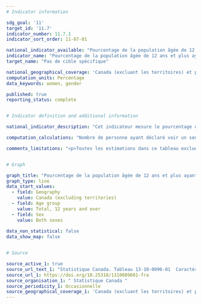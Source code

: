 ```yaml
---
# Indicator information

sdg_goal: '11'
target_id: '11.7'
indicator_number: 11.7.1
indicator_sort_order: 11-07-01

national_indicator_available: "Pourcentage de la population âgée de 12 ans et plus ayant déclaré avoir un sentiment d’appartenance à leur communauté locale plutôt fort ou très fort"
indicator_name: "Pourcentage de la population âgée de 12 ans et plus ayant déclaré avoir un sentiment d’appartenance à leur communauté locale plutôt fort ou très fort"
target_name: "Pas de cible spécifique"

national_geographical_coverage: 'Canada (excluant les territoires) et provinces'
computation_units: Percentage
data_keywords: women, gender

published: true
reporting_status: complete


# Indicator definition and additional information

national_indicator_description: "Cet indicateur mesure le pourcentage de la population âgée de 12 ans et plus ayant déclaré avoir un sentiment d’appartenance à leur communauté locale plutôt fort ou très fort"

computation_calculations: "Nombre de personne ayant déclaré voir un sentiment d’appartenance à leur communauté locale plutôt fort ou très fort divisé par la population totale."

comments_limitations: "<p>Toutes les estimations dans ce tableau excluent les catégories de non réponse (« refus », « ne sait pas » et « sans objet ») au dénominateur.<br> voir un sentiment d’appartenance à leur communauté locale plutôt fort ou très fort</p>"


# Graph

graph_title: "Pourcentage de la population âgée de 12 ans et plus ayant déclaré avoir un sentiment d’appartenance à leur communauté locale plutôt fort ou très fort"
graph_type: line
data_start_values:
  - field: Geography
    value: Canada (excluding territories)
  - field: Age group
    value: Total, 12 years and over
  - field: Sex
    value: Both sexes
    
data_non_statistical: false
data_show_map: false


# Source

source_active_1: true
source_url_text_1: "Statistique Canada. Tableau 13-10-0096-01  Caractéristiques de la santé, estimations annuelles"
source_url_1: https://doi.org/10.25318/1310009601-fra
source_organisation_1: " Statistique Canada "
source_periodicity_1: Occasionnelle
source_geographical_coverage_1: 'Canada (excluant les territoires) et provinces'
---
```


